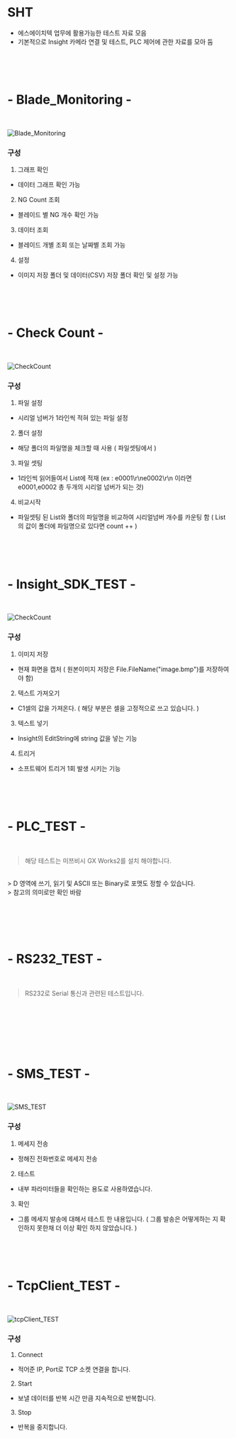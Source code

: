 # **SHT**
  - 에스에이치텍 업무에 활용가능한 테스트 자료 모음
  - 기본적으로 Insight 카메라 연결 및 테스트, PLC 제어에 관한 자료를 모아 둠

</br>
</br>
</br>


# - Blade_Monitoring -
</br>

![Blade_Monitoring](./images/Blade_Monitoring/coupang_Blade_Monitoring.PNG "블레이드 모니터링 이미지")

### 구성
1. 그래프 확인 
  - 데이터 그래프 확인 가능
2. NG Count 조회
  - 블레이드 별 NG 개수 확인 가능
3. 데이터 조회
  - 블레이드 개별 조회 또는 날짜별 조회 가능
4. 설정
  - 이미지 저장 폴더 및 데이터(CSV) 저장 폴더 확인 및 설정 가능

</br>
</br>
</br>



# - Check Count -
</br>

![CheckCount](./images/CheckCount/checkCountImage.PNG "체크 카운트 이미지")

### 구성
1. 파일 설정
  - 시리얼 넘버가 1라인씩 적혀 있는 파일 설정 
2. 폴더 설정
  - 해당 폴더의 파일명을 체크할 때 사용 ( 파일셋팅에서 )

3. 파일 셋팅
  - 1라인씩 읽어들여서 List에 적재 (ex : e0001\r\ne0002\r\n 이라면 e0001,e0002 총 두개의 시리얼 넘버가 되는 것)

4. 비교시작
  - 파일셋팅 된 List와 폴더의 파일명을 비교하여 시리얼넘버 개수를 카운팅 함 ( List의 값이 폴더에 파일명으로 있다면 count ++ )

</br>
</br>
</br>

# - Insight_SDK_TEST -
</br>

![CheckCount](./images/InsightSDK_TEST/InsightSDK_TEST.PNG "체크 카운트 이미지")

### 구성
1. 이미지 저장
  - 현재 화면을 캡처 ( 원본이미지 저장은 File.FileName("image.bmp")를 저장하여야 함)
2.  텍스트 가져오기
  - C1셀의 값을 가져온다. ( 해당 부분은 셀을 고정적으로 쓰고 있습니다. )
3. 텍스트 넣기
  - Insight의 EditString에 string 값을 넣는 기능
4. 트리거
  - 소프트웨어 트리거 1회 발생 시키는 기능

</br>
</br>
</br>

# - PLC_TEST -
</br>

> 해당 테스트는 미쯔비시 GX Works2를 설치 해야합니다.
</br>
> D 영역에 쓰기, 읽기 및 ASCII 또는 Binary로 포맷도 정할 수 있습니다. 
</br>
> 참고의 의미로만 확인 바람

</br>
</br>
</br>
</br>
</br>
</br>

# - RS232_TEST -
</br>

> RS232로 Serial 통신과 관련된 테스트입니다.

</br>
</br>
</br>
</br>
</br>
</br>

# - SMS_TEST -
</br>

![SMS_TEST](./images/SMS_TEST/SMS_TESTimage.PNG "SMS_TEST 이미지")

### 구성
1. 메세지 전송
  - 정해진 전화번호로 메세지 전송
2. 테스트
  - 내부 파라미터들을 확인하는 용도로 사용하였습니다.
3. 확인
  - 그룹 메세지 발송에 대해서 테스트 한 내용입니다. ( 그룹 발송은 어떻게하는 지 확인하지 못한채 더 이상 확인 하지 않았습니다. )


</br>
</br>
</br>

# - TcpClient_TEST -
</br>

![tcpClient_TEST](./images/tcpClient_TEST/tcpClient_TEST.PNG "SMS_TEST 이미지")

### 구성
1. Connect
  - 적어준 IP, Port로 TCP 소켓 연결을 합니다.
2. Start
  - 보낼 데이터를 반복 시간 만큼 지속적으로 반복합니다.
3. Stop
  - 반복을 중지합니다.
